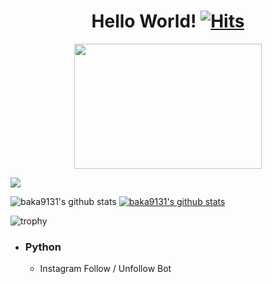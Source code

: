 <div align=center>

# Hello World! [![Hits](https://hits.seeyoufarm.com/api/count/incr/badge.svg?url=https%3A%2F%2Fgithub.com%2Fbaka9131%2Fhit-counter&count_bg=%2379C83D&title_bg=%23555555&icon=&icon_color=%23E7E7E7&title=hits&edge_flat=false)](https://hits.seeyoufarm.com)
  
</div>

<!--쿠마몬 이미지-->
<div align=center>
  <img src="https://user-images.githubusercontent.com/93738662/148178463-0bc42346-358d-4215-8dc6-49f8209fbd1c.gif" width="300" height="200"/>
</div>

<!--뱃지-->
<a href="https://www.instagram.com/hyeon_k97/" target="_blank"><img src="https://img.shields.io/badge/Insta-E4405F?style=flat-square&logo=Instagram&logoColor=white"/></a>

<!--커밋 스테이트-->
![baka9131's github stats](https://github-readme-stats.vercel.app/api?username=baka9131&show_icons=true)
[![baka9131's github stats](https://github-readme-stats.vercel.app/api/top-langs/?username=baka9131&show_icons=true&hide_border=true&title_color=004386&icon_color=004386&layout=compact)](https://github.com/baka9131)

<!--스테이트-->
![trophy](https://github-profile-trophy.vercel.app/?username=baka9131)

+ ### Python
  + Instagram Follow / Unfollow Bot
